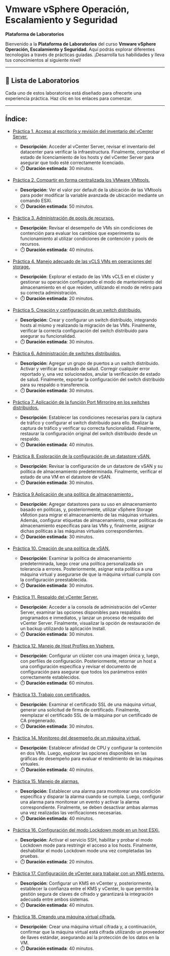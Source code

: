 # Vmware vSphere Operación, Escalamiento y Seguridad 

**Plataforma de Laboratorios**

Bienvenido a la **Plataforma de Laboratorios** del curso **Vmware vSphere Operación, Escalamiento y Seguridad**. Aquí podrás explorar diferentes tecnologías a través de prácticas guiadas. ¡Desarrolla tus habilidades y lleva tus conocimientos al siguiente nivel!

---

## 🌟 **Lista de Laboratorios**

Cada uno de estos laboratorios está diseñado para ofrecerte una experiencia práctica. Haz clic en los enlaces para comenzar.

---
 
## Índice:
 - [Práctica 1. Acceso al escritorio y revisión del inventario del vCenter Server.](./Laboratorio1/main.md)
   - **Descripción**: Acceder al vCenter Server, revisar el inventario del datacenter para verificar la infraestructura. Finalmente, comprobar el estado de licenciamiento de los hosts y del vCenter Server para asegurar que todo esté correctamente licenciado.
   - ⏱️ **Duración estimada**: 30 minutos.

 - [Práctica 2. Compartir en forma centralizada los VMware VMtools.](./Laboratorio2/main.md)
   - **Descripción**: Ver el valor por default de la ubicación de las VMtools para poder modificar la variable avanzada de ubicación mediante un comando ESXi.
   - ⏱️ **Duración estimada**: 50 minutos.

 - [Práctica 3. Administración de pools de recursos.](./Laboratorio3/main.md)
   - **Descripción**: Revisar el desempeño de VMs sin condiciones de contención para evaluar los cambios que experimenta su funcionamiento al utilizar condiciones de contención y pools de recursos.
   - ⏱️ **Duración estimada**: 40 minutos.

 - [Práctica 4. Manejo adecuado de las vCLS VMs en operaciones del storage.](./Laboratorio4/main.md)
   - **Descripción**: Explorar el estado de las VMs vCLS en el clúster y gestionar su operación configurando el modo de mantenimiento del almacenamiento en el que residen, utilizando el modo de retiro para su correcta administración. 
   - ⏱️ **Duración estimada**: 20 minutos.

 - [Práctica 5. Creación y configuración de un switch distribuido.](./Laboratorio5/main.md)
   - **Descripción**: Crear y configurar un switch distribuido, integrando hosts al mismo y realizando la migración de las VMs. Finalmente, verificar la correcta configuración del switch distribuido para asegurar su funcionalidad. 
   - ⏱️ **Duración estimada**: 30 minutos.

 - [Práctica 6. Administración de switches distribuidos.](./Laboratorio6/main.md)
   - **Descripción**: Agregar un grupo de puertos a un switch distribuido. Activar y verificar su estado de salud. Corregir cualquier error reportado y, una vez solucionados, anular la verificación de estado de salud. Finalmente, exportar la configuración del switch distribuido para su respaldo o transferencia. 
   - ⏱️ **Duración estimada**: 30 minutos.

 - [Práctica 7. Aplicación de la función Port Mirroring en los switches distribuidos.](./Laboratorio7/main.md)
   - **Descripción**: Establecer las condiciones necesarias para la captura de tráfico y configurar el switch distribuido para ello. Realizar la captura de tráfico y verificar su correcta funcionalidad. Finalmente, restaurar la configuración original del switch distribuido desde un respaldo. 
   - ⏱️ **Duración estimada**: 40 minutos.

 - [Práctica 8. Exploración de la configuración de un datastore vSAN.](./)
   - **Descripción**: Revisar la configuración de un datastore de vSAN y su política de almacenamiento predeterminada. Finalmente, verificar el estado de una VM en el datastore de vSAN. 
   - ⏱️ **Duración estimada**: 30 minutos.

 - [Práctica 9.Aplicación de una política de almacenamiento .](./Laboratorio9/main.md)
   - **Descripción**: Agregar datastores para su uso en almacenamiento basado en políticas, y, posteriormente, utilizar vSphere Storage vMotion para migrar el almacenamiento de las máquinas virtuales. Además, configurar etiquetas de almacenamiento, crear políticas de almacenamiento específicas para las VMs y, finalmente, asignar dichas políticas a las máquinas virtuales correspondientes. 
   - ⏱️ **Duración estimada**: 30 minutos.

 - [Práctica 10. Creación de una política de vSAN.](./Laboratorio10/main.md)
   - **Descripción**: Examinar la política de almacenamiento predeterminada, luego crear una política personalizada sin tolerancia a errores. Posteriormente, asignar esta política a una máquina virtual y asegurarse de que la máquina virtual cumpla con la configuración preestablecida. 
   - ⏱️ **Duración estimada**: 30 minutos.

 - [Práctica 11. Respaldo del vCenter Server.](./Laboratorio11/main.md)
   - **Descripción**: Acceder a la consola de administración del vCenter Server, examinar las opciones disponibles para respaldos programados e inmediatos, y lanzar un proceso de respaldo del vCenter Server. Finalmente, visualizar la opción de restauración de un backup utilizando la aplicación Install. 
   - ⏱️ **Duración estimada**: 30 minutos.

 - [Práctica 12. Manejo de Host Profiles en Vsphere.](./Laboratorio12/main.md)
   - **Descripción**: Configurar un clúster con una imagen única y, luego, con perfiles de configuración. Posteriormente, retornar un host a una configuración específica y revisar el documento de configuración para asegurar que todos los parámetros estén correctamente establecidos. 
   - ⏱️ **Duración estimada**: 60 minutos.

 - [Práctica 13. Trabajo con certificados.](./Laboratorio13/main.md)
   - **Descripción**: Examinar el certificado SSL de una máquina virtual, generar una solicitud de firma de certificado. Finalmente, reemplazar el certificado SSL de la máquina por un certificado de CA pregenerado. 
   - ⏱️ **Duración estimada**: 30 minutos.

 - [Práctica 14. Monitoreo del desempeño de un máquina virtual.](./Laboratorio14/main.md)
   - **Descripción**: Establecer afinidad de CPU y configurar la contención en dos VMs. Luego, explorar las opciones disponibles en las gráficas de desempeño para evaluar el rendimiento de las máquinas virtuales. 
   - ⏱️ **Duración estimada**: 40 minutos.

 - [Práctica 15. Manejo de alarmas.](./Laboratorio15/main.md)
   - **Descripción**: Establecer una alarma para monitorear una condición específica y disparar la alarma cuando se cumpla. Luego, configurar una alarma para monitorear un evento y activar la alarma correspondiente. Finalmente, se deben desactivar ambas alarmas una vez realizadas las verificaciones necesarias. 
   - ⏱️ **Duración estimada**: 40 minutos.

 - [Práctica 16. Configuración del modo Lockdown mode en un host ESXi.](./Laboratorio16/main.md)
   - **Descripción**: Activar el servicio SSH, habilitar y probar el modo Lockdown mode para restringir el acceso a los hosts. Finalmente, deshabilitar el modo Lockdown mode una vez completadas las pruebas. 
   - ⏱️ **Duración estimada**: 20 minutos.

 - [Práctica 17. Configuración de vCenter para trabajar con un KMS externo.](./Laboratorio17/main.md)
   - **Descripción**: Configurar un KMS en vCenter y, posteriormente, establecer la confianza entre el KMS y vCenter, lo que permitirá la gestión segura de claves de cifrado y garantizará la integración adecuada entre ambos sistemas. 
   - ⏱️ **Duración estimada**: 40 minutos.

 - [Práctica 18. Creando una máquina virtual cifrada.](./Laboratorio18/main.md)
   - **Descripción**: Crear una máquina virtual cifrada y, a continuación, confirmar que la máquina virtual está cifrada utilizando un proveedor de llaves estándar, asegurando así la protección de los datos en la VM. 
   - ⏱️ **Duración estimada**: 40 minutos.
